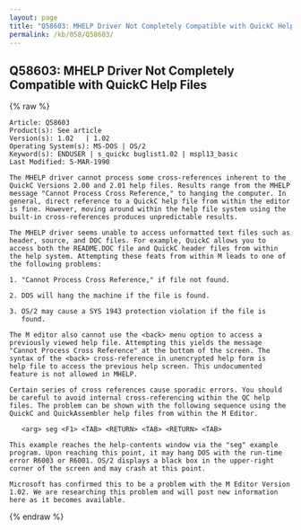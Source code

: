 ```yaml
---
layout: page
title: "Q58603: MHELP Driver Not Completely Compatible with QuickC Help Files"
permalink: /kb/058/Q58603/
---
```


## Q58603: MHELP Driver Not Completely Compatible with QuickC Help Files

{% raw %}

	Article: Q58603
	Product(s): See article
	Version(s): 1.02   | 1.02
	Operating System(s): MS-DOS | OS/2
	Keyword(s): ENDUSER | s_quickc buglist1.02 | mspl13_basic
	Last Modified: 5-MAR-1990
	
	The MHELP driver cannot process some cross-references inherent to the
	QuickC Versions 2.00 and 2.01 help files. Results range from the MHELP
	message "Cannot Process Cross Reference," to hanging the computer. In
	general, direct reference to a QuickC help file from within the editor
	is fine. However, moving around within the help file system using the
	built-in cross-references produces unpredictable results.
	
	The MHELP driver seems unable to access unformatted text files such as
	header, source, and DOC files. For example, QuickC allows you to
	access both the README.DOC file and QuickC header files from within
	the help system. Attempting these feats from within M leads to one of
	the following problems:
	
	1. "Cannot Process Cross Reference," if file not found.
	
	2. DOS will hang the machine if the file is found.
	
	3. OS/2 may cause a SYS 1943 protection violation if the file is
	   found.
	
	The M editor also cannot use the <back> menu option to access a
	previously viewed help file. Attempting this yields the message
	"Cannot Process Cross Reference" at the bottom of the screen. The
	syntax of the <back> cross-reference in unencrypted help form is
	help file to access the previous help screen. This undocumented
	feature is not allowed in MHELP.
	
	Certain series of cross references cause sporadic errors. You should
	be careful to avoid internal cross-referencing within the QC help
	files. The problem can be shown with the following sequence using the
	QuickC and QuickAssembler help files from within the M Editor.
	
	   <arg> seg <F1> <TAB> <RETURN> <TAB> <RETURN> <TAB>
	
	This example reaches the help-contents window via the "seg" example
	program. Upon reaching this point, it may hang DOS with the run-time
	error R6003 or R6001. OS/2 displays a black box in the upper-right
	corner of the screen and may crash at this point.
	
	Microsoft has confirmed this to be a problem with the M Editor Version
	1.02. We are researching this problem and will post new information
	here as it becomes available.

{% endraw %}
